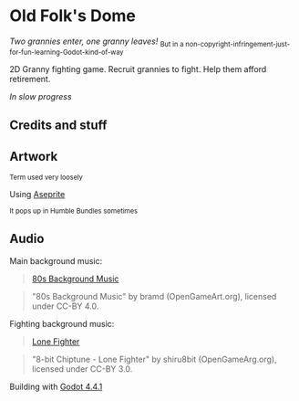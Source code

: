# Old Folk's Dome

*Two grannies enter, one granny leaves!* <sub>But in a non-copyright-infringement-just-for-fun-learning-Godot-kind-of-way</sub>

2D Granny fighting game. Recruit grannies to fight. Help them afford retirement.

_In slow progress_

## Credits and stuff

## Artwork
<sub>Term used very loosely</sub>

Using [Aseprite](https://www.aseprite.org/)

<sub>It pops up in Humble Bundles sometimes</sub>


## Audio
Main background music:

> [80s Background Music](https://opengameart.org/content/80s-background-music)

> "80s Background Music" by bramd (OpenGameArt.org), licensed under CC-BY 4.0.

Fighting background music:
> [Lone Fighter](https://opengameart.org/content/8-bit-chiptune-lone-fighter)

> "8-bit Chiptune - Lone Fighter" by shiru8bit (OpenGameArg.org), licensed under CC-BY 3.0.

Building with [Godot 4.4.1](https://godotengine.org/)
